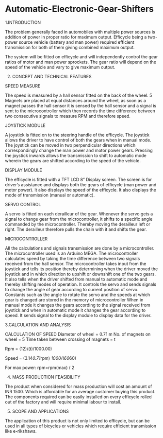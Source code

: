 # Automatic-Electronic-Gear-Shifters

1.INTRODUCTION

The problem generally faced in automobiles with multiple power sources is addition of power in proper ratio for maximum output. Efficycle being a two-power source vehicle (battery and man power) required efficient transmission for both of them giving combined maximum output. 

The system will be fitted on efficycle and will independently control the gear ratios of motor and man power sprockets. The gear ratio will depend on the speed of the vehicle and vary to give maximum output.

2. CONCEPT AND TECHNICAL FEATURES

SPEED MEASURE

The speed is measured by a hall sensor fitted on the back of the wheel. 5 Magnets are placed at equal distances around the wheel, as soon as a magnet passes the hall sensor it is sensed by the hall sensor and a signal is sent to the microcontroller which then records the time difference between two consecutive signals to measure RPM and therefore speed.


JOYSTICK MODULE

A joystick is fitted on to the steering handle of the efficycle. The joystick allows the driver to have control of both the gears when in manual mode. The joystick can be moved in two perpendicular directions which correspondingly change the man power and motor power gears. Pressing the joystick inwards allows the transmission to shift to automatic mode wherein the gears are shifted according to the speed of the vehicle.


DISPLAY MODULE

The efficycle is fitted with a TFT LCD 8” Display screen. The screen is for driver’s assistance and displays both the gears of efficycle (man power and motor power). It also displays the speed of the efficycle. It also displays the mode of transmission (manual or automatic).



SERVO CONTROL

A servo is fitted on each derailleur of the gear. Whenever the servo gets a signal to change gear from the microcontroller, it shifts to a specific angle commanded by the microcontroller. Thereby moving the derailleur left or right. The derailleur therefore pulls the chain with it and shifts the gear.


MICROCONTROLLER

All the calculations and signals transmission are done by a microcontroller. The microcontroller used is an Arduino MEGA. The microcontroller calculates speed by taking the time difference between two signals received from the hall sensor. The microcontroller takes input from the joystick and tells its position thereby determining when the driver moved the joystick and in which direction to upshift or downshift one of the two gears. It also tells when the driver shifted from manual to automatic mode and thereby shifting modes of operation. It controls the servo and sends signals to change the angle of gear according to current position of servo. Constants such as the angle to rotate the servo and the speeds at which gear is changed are stored in the memory of microcontroller When in manual mode it changes the gears according to the signal received from joystick and when in automatic mode it changes the gear according to speed. It sends signal to the display module to display data for the driver.


3.CALCULATION AND ANALYSIS

CALCULATION OF SPEED
Diameter of wheel = 0.71 m
No. of magnets on wheel = 5
Time taken between crossing of magnets = t

Rpm = (12)/(t)/1000.00)

Speed = (3.14*0.71*rpm) *1000/(60*60)

For max power: rpm=rpm(max) / 2

4.  MASS PRODUCTION FEASIBILITY

The product when considered for mass production will cost an amount of INR 1500. Which is affordable for an average customer buying this product. The components required can be easily installed on every efficycle rolled out of the factory and will require minimal labour to install.

5. SCOPE AND APPLICATIONS

The application of this product is not only limited to efficycle, but can be used in all types of bicycles or vehicles which require efficient transmission like e-rikshaws.

